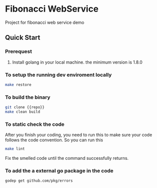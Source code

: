 # Fibonacci WebService
Project for fibonacci web service demo

## Quick Start

### Prerequest

1. Install golang in your local machine. the minimum version is 1.8.0

### To setup the running dev enviroment locally

```sh
make restore
```


### To build the binary

```sh
git clone {{repo}}
make clean build
```


### To static check the code

After you finish your coding, you need to run this to make sure your code follows the code convention. So you can run this

```sh
make lint
```

Fix the smelled code until the command successfully returns.

### To add the a external go package in the code

```sh
godep get github.com/pkg/errors
```

